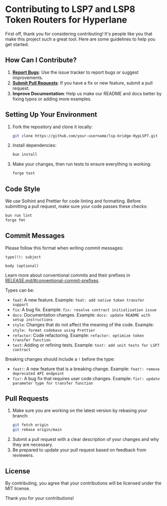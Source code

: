 # Contributing to LSP7 and LSP8 Token Routers for Hyperlane

First off, thank you for considering contributing! It's people like you that make this project such a great tool. Here are some guidelines to help you get started.

## How Can I Contribute?

1. [**Report Bugs**](https://github.com/lukso-network/lsp-bridge-HypLSP7/issues): Use the issue tracker to report bugs or suggest improvements.
2. [**Submit Pull Requests**](https://github.com/lukso-network/lsp-bridge-HypLSP7/pulls): If you have a fix or new feature, submit a pull request.
3. **Improve Documentation**: Help us make our README and docs better by fixing typos or adding more examples.

## Setting Up Your Environment

1. Fork the repository and clone it locally:
   ```sh
   git clone https://github.com/your-username/lsp-bridge-HypLSP7.git
   ```
2. Install dependencies:
   ```sh
   bun install
   ```
3. Make your changes, then run tests to ensure everything is working:
   ```sh
   forge test
   ```

## Code Style

We use Solhint and Prettier for code linting and formatting. Before submitting a pull request, make sure your code passes these checks:

```sh
bun run lint
forge fmt
```

## Commit Messages

Please follow this format when writing commit messages:

```
type(!): subject

body (optional)
```

Learn more about conventional commits and their prefixes in [RELEASE.md/#conventional-commit-prefixes](./RELEASE.md#conventional-commit-prefixes).

Types can be:

- `feat`: A new feature. Example: `feat: add native token transfer support`
- `fix`: A bug fix. Example: `fix: resolve contract initialization issue`
- `docs`: Documentation changes. Example: `docs: update README with setup instructions`
- `style`: Changes that do not affect the meaning of the code. Example: `style: format codebase using Prettier`
- `refactor`: Code refactoring. Example: `refactor: optimize token transfer function`
- `test`: Adding or refining tests. Example: `test: add unit tests for LSP7 contract`

Breaking changes should include a `!` before the type:

- `feat!`: A new feature that is a breaking change. Example: `feat!: remove deprecated API endpoint`
- `fix!`: A bug fix that requires user code changes. Example: `fix!: update parameter type for transfer function`

## Pull Requests

1. Make sure you are working on the latest version by rebasing your branch:
   ```sh
   git fetch origin
   git rebase origin/main
   ```
2. Submit a pull request with a clear description of your changes and why they are necessary.
3. Be prepared to update your pull request based on feedback from reviewers.

## License

By contributing, you agree that your contributions will be licensed under the MIT license.

Thank you for your contributions!
